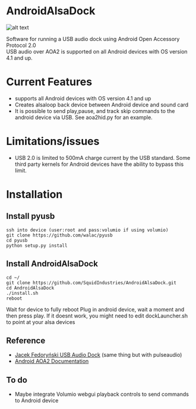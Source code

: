 AndroidAlsaDock
===================
![alt text](http://i.imgur.com/qwmLS3N.png "Diagram")


Software for running a USB audio dock using Android Open Accessory Protocol 2.0  
USB audio over AOA2 is supported on all Android devices with OS version 4.1 and up. 

# Current Features

* supports all Android devices with OS version 4.1 and up
* Creates alsaloop back device between Android device and sound card
* It is possible to send play,pause, and track skip commands to the android device via USB. See aoa2hid.py for an example.

# Limitations/issues
* USB 2.0 is limited to 500mA charge current by the USB standard. Some third party kernels for Android devices have the ability to bypass this limit.


# Installation

## Install pyusb
	ssh into device (user:root and pass:volumio if using volumio)
    git clone https://github.com/walac/pyusb
    cd pyusb
    python setup.py install

## Install AndroidAlsaDock
    cd ~/
    git clone https://github.com/SquidIndustries/AndroidAlsaDock.git
    cd AndroidAlsaDock
    ./install.sh
    reboot
Wait for device to fully reboot
Plug in android device, wait a moment and then press play.
If it doesnt work, you might need to edit dockLauncher.sh to point at your alsa devices

## Reference
* [Jacek Fedoryński USB Audio Dock](http://blog.jfedor.org/2013/01/usb-audio-dock-for-android.html) (same thing but with pulseaudio)
* [Android AOA2 Documentation](http://source.android.com/accessories/aoa2.html)

## To do

* Maybe integrate Volumio webgui playback controls to send commands to Android device

